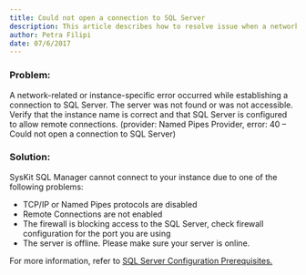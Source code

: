 ```yaml
---
title: Could not open a connection to SQL Server
description: This article describes how to resolve issue when a network-related or instance-specific error occurred while establishing a connection to SQL Server.
author: Petra Filipi
date: 07/6/2017
---
```


### Problem:

A network-related or instance-specific error occurred while establishing a connection to SQL Server. The server was not found or was not accessible. Verify that the instance name is correct and that SQL Server is configured to allow remote connections. (provider: Named Pipes Provider, error: 40 – Could not open a connection to SQL Server)

### Solution:

SysKit SQL Manager cannot connect to your instance due to one of the following problems:

* TCP/IP or Named Pipes protocols are disabled
* Remote Connections are not enabled
* The firewall is blocking access to the SQL Server, check firewall configuration for the port you are using
* The server is offline. Please make sure your server is online.

For more information, refer to [SQL Server Configuration Prerequisites.](#internal/requirements/sql-server-configuration)